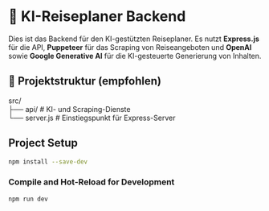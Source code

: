 # 🚀 KI-Reiseplaner Backend

Dies ist das Backend für den KI-gestützten Reiseplaner. Es nutzt **Express.js** für die API, **Puppeteer** für das Scraping von Reiseangeboten und **OpenAI** sowie **Google Generative AI** für die KI-gesteuerte Generierung von Inhalten.

## 📁 Projektstruktur (empfohlen)

src/\
├── api/ # KI- und Scraping-Dienste\
└── server.js # Einstiegspunkt für Express-Server

## Project Setup

```sh
npm install --save-dev
```

### Compile and Hot-Reload for Development

```sh
npm run dev
```
